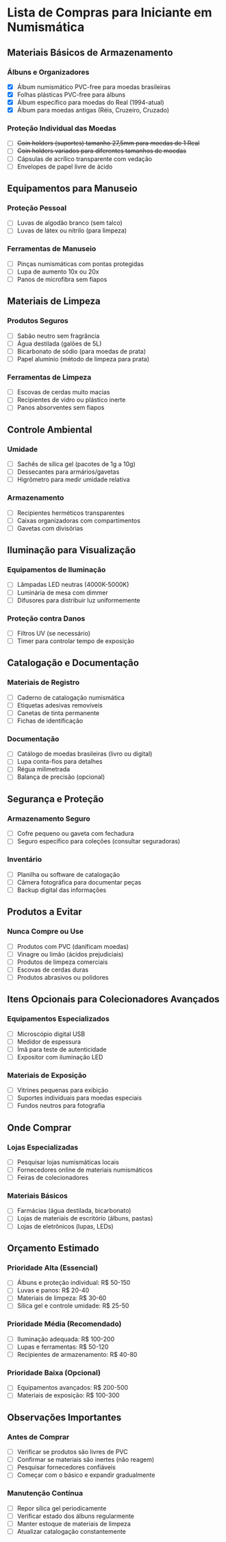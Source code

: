 # Lista de Compras para Iniciante em Numismática

## Materiais Básicos de Armazenamento

### Álbuns e Organizadores

- [x] Álbum numismático PVC-free para moedas brasileiras
- [x] Folhas plásticas PVC-free para álbuns
- [x] Álbum específico para moedas do Real (1994-atual)
- [x] Álbum para moedas antigas (Réis, Cruzeiro, Cruzado)

### Proteção Individual das Moedas

- [ ] ~~Coin holders (suportes) tamanho 27,5mm para moedas de 1 Real~~
- [ ] ~~Coin holders variados para diferentes tamanhos de moedas~~
- [ ] Cápsulas de acrílico transparente com vedação
- [ ] Envelopes de papel livre de ácido

## Equipamentos para Manuseio

### Proteção Pessoal

- [ ] Luvas de algodão branco (sem talco)
- [ ] Luvas de látex ou nitrilo (para limpeza)

### Ferramentas de Manuseio

- [ ] Pinças numismáticas com pontas protegidas
- [ ] Lupa de aumento 10x ou 20x
- [ ] Panos de microfibra sem fiapos

## Materiais de Limpeza

### Produtos Seguros

- [ ] Sabão neutro sem fragrância
- [ ] Água destilada (galões de 5L)
- [ ] Bicarbonato de sódio (para moedas de prata)
- [ ] Papel alumínio (método de limpeza para prata)

### Ferramentas de Limpeza

- [ ] Escovas de cerdas muito macias
- [ ] Recipientes de vidro ou plástico inerte
- [ ] Panos absorventes sem fiapos

## Controle Ambiental

### Umidade

- [ ] Sachês de sílica gel (pacotes de 1g a 10g)
- [ ] Dessecantes para armários/gavetas
- [ ] Higrômetro para medir umidade relativa

### Armazenamento

- [ ] Recipientes herméticos transparentes
- [ ] Caixas organizadoras com compartimentos
- [ ] Gavetas com divisórias

## Iluminação para Visualização

### Equipamentos de Iluminação

- [ ] Lâmpadas LED neutras (4000K-5000K)
- [ ] Luminária de mesa com dimmer
- [ ] Difusores para distribuir luz uniformemente

### Proteção contra Danos

- [ ] Filtros UV (se necessário)
- [ ] Timer para controlar tempo de exposição

## Catalogação e Documentação

### Materiais de Registro

- [ ] Caderno de catalogação numismática
- [ ] Etiquetas adesivas removíveis
- [ ] Canetas de tinta permanente
- [ ] Fichas de identificação

### Documentação

- [ ] Catálogo de moedas brasileiras (livro ou digital)
- [ ] Lupa conta-fios para detalhes
- [ ] Régua milimetrada
- [ ] Balança de precisão (opcional)

## Segurança e Proteção

### Armazenamento Seguro

- [ ] Cofre pequeno ou gaveta com fechadura
- [ ] Seguro específico para coleções (consultar seguradoras)

### Inventário

- [ ] Planilha ou software de catalogação
- [ ] Câmera fotográfica para documentar peças
- [ ] Backup digital das informações

## Produtos a Evitar

### Nunca Compre ou Use

- [ ] Produtos com PVC (danificam moedas)
- [ ] Vinagre ou limão (ácidos prejudiciais)
- [ ] Produtos de limpeza comerciais
- [ ] Escovas de cerdas duras
- [ ] Produtos abrasivos ou polidores

## Itens Opcionais para Colecionadores Avançados

### Equipamentos Especializados

- [ ] Microscópio digital USB
- [ ] Medidor de espessura
- [ ] Ímã para teste de autenticidade
- [ ] Expositor com iluminação LED

### Materiais de Exposição

- [ ] Vitrines pequenas para exibição
- [ ] Suportes individuais para moedas especiais
- [ ] Fundos neutros para fotografia

## Onde Comprar

### Lojas Especializadas

- [ ] Pesquisar lojas numismáticas locais
- [ ] Fornecedores online de materiais numismáticos
- [ ] Feiras de colecionadores

### Materiais Básicos

- [ ] Farmácias (água destilada, bicarbonato)
- [ ] Lojas de materiais de escritório (álbuns, pastas)
- [ ] Lojas de eletrônicos (lupas, LEDs)

## Orçamento Estimado

### Prioridade Alta (Essencial)

- [ ] Álbuns e proteção individual: R$ 50-150
- [ ] Luvas e panos: R$ 20-40
- [ ] Materiais de limpeza: R$ 30-60
- [ ] Sílica gel e controle umidade: R$ 25-50

### Prioridade Média (Recomendado)

- [ ] Iluminação adequada: R$ 100-200
- [ ] Lupas e ferramentas: R$ 50-120
- [ ] Recipientes de armazenamento: R$ 40-80

### Prioridade Baixa (Opcional)

- [ ] Equipamentos avançados: R$ 200-500
- [ ] Materiais de exposição: R$ 100-300

## Observações Importantes

### Antes de Comprar

- [ ] Verificar se produtos são livres de PVC
- [ ] Confirmar se materiais são inertes (não reagem)
- [ ] Pesquisar fornecedores confiáveis
- [ ] Começar com o básico e expandir gradualmente

### Manutenção Contínua

- [ ] Repor sílica gel periodicamente
- [ ] Verificar estado dos álbuns regularmente
- [ ] Manter estoque de materiais de limpeza
- [ ] Atualizar catalogação constantemente
